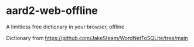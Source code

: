 # aard2-web-offline
A limitless free dictionary in your browser, offline

Dictionary from https://github.com/JakeSteam/WordNetToSQLite/tree/main